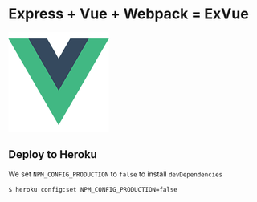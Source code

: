 # Express + Vue + Webpack = ExVue

![](/client/src/assets/logo.png)

## Deploy to Heroku 

We set `NPM_CONFIG_PRODUCTION` to `false` to install `devDependencies`

```bash
$ heroku config:set NPM_CONFIG_PRODUCTION=false
```
